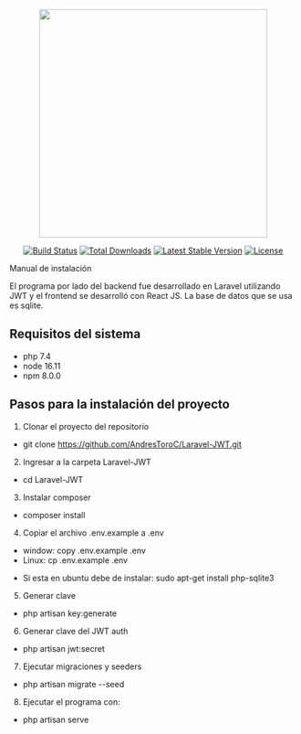 <p align="center"><a href="https://laravel.com" target="_blank"><img src="https://raw.githubusercontent.com/laravel/art/master/logo-lockup/5%20SVG/2%20CMYK/1%20Full%20Color/laravel-logolockup-cmyk-red.svg" width="400"></a></p>

<p align="center">
<a href="https://travis-ci.org/laravel/framework"><img src="https://travis-ci.org/laravel/framework.svg" alt="Build Status"></a>
<a href="https://packagist.org/packages/laravel/framework"><img src="https://img.shields.io/packagist/dt/laravel/framework" alt="Total Downloads"></a>
<a href="https://packagist.org/packages/laravel/framework"><img src="https://img.shields.io/packagist/v/laravel/framework" alt="Latest Stable Version"></a>
<a href="https://packagist.org/packages/laravel/framework"><img src="https://img.shields.io/packagist/l/laravel/framework" alt="License"></a>
</p>

Manual de instalación

El programa por lado del backend fue desarrollado en Laravel utilizando JWT y el frontend se
desarrolló con React JS.
La base de datos que se usa es sqlite.

## Requisitos del sistema
- php 7.4
- node 16.11
- npm 8.0.0

## Pasos para la instalación del proyecto
1. Clonar el proyecto del repositorio
- git clone https://github.com/AndresToroC/Laravel-JWT.git
2. Ingresar a la carpeta Laravel-JWT
- cd Laravel-JWT
3. Instalar composer
- composer install
4. Copiar el archivo .env.example a .env
- window: copy .env.example .env
- Linux: cp .env.example .env
* Si esta en ubuntu debe de instalar: sudo apt-get install php-sqlite3
5. Generar clave
- php artisan key:generate
6. Generar clave del JWT auth
- php artisan jwt:secret
7. Ejecutar migraciones y seeders
- php artisan migrate --seed
8. Ejecutar el programa con:
- php artisan serve
